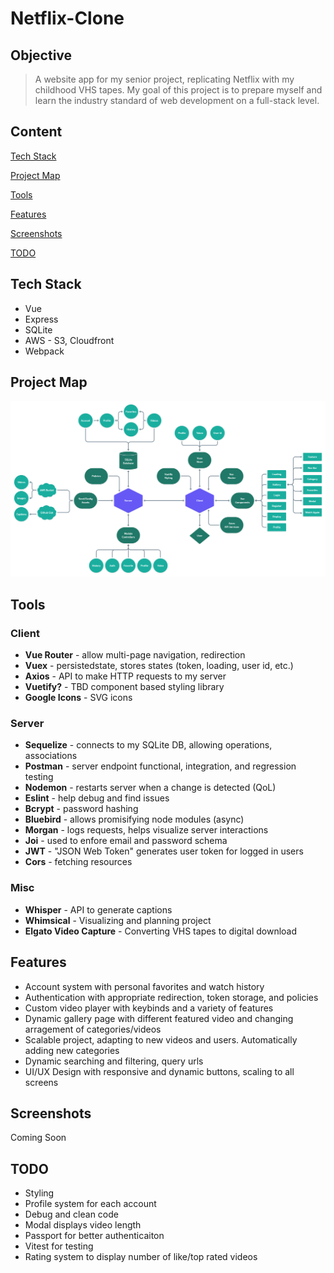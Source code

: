 # Netflix-Clone
## Objective
> A website app for my senior project, replicating Netflix with my childhood VHS tapes. My goal of this project is to prepare myself and learn the industry standard of web development on a full-stack level.

## Content
[Tech Stack](https://github.com/BrenanMarenger/Capstone-Project#tech-stack)

[Project Map](https://github.com/BrenanMarenger/Capstone-Project#project-map)

[Tools](https://github.com/BrenanMarenger/Capstone-Project#tools)

[Features](https://github.com/BrenanMarenger/Capstone-Project#features)

[Screenshots](https://github.com/BrenanMarenger/Capstone-Project#screenshots)

[TODO](https://github.com/BrenanMarenger/Capstone-Project#todo)

## Tech Stack
* Vue
* Express
* SQLite
* AWS - S3, Cloudfront
* Webpack

## Project Map
<p align="center">
  <img src="https://github.com/BrenanMarenger/Capstone-Project/blob/main/Map%401.25x.png" width="950" />
</p>

## Tools
### Client
* **Vue Router**    - allow multi-page navigation, redirection 
* **Vuex**          - persistedstate, stores states (token, loading, user id, etc.)
* **Axios**         - API to make HTTP requests to my server
* **Vuetify?** - TBD component based styling library
* **Google Icons** - SVG icons
### Server
* **Sequelize**     - connects to my SQLite DB, allowing operations, associations 
* **Postman**     - server endpoint functional, integration, and regression testing
* **Nodemon**       - restarts server when a change is detected (QoL)
* **Eslint**        - help debug and find issues
* **Bcrypt**        - password hashing
* **Bluebird**      - allows promisifying node modules (async)
* **Morgan**        - logs requests, helps visualize server interactions 
* **Joi**           - used to enfore email and password schema
* **JWT**           - "JSON Web Token" generates user token for logged in users
* **Cors**          - fetching resources 
### Misc
* **Whisper**     - API to generate captions
* **Whimsical**   - Visualizing and planning project
* **Elgato Video Capture** - Converting VHS tapes to digital download

## Features
* Account system with personal favorites and watch history
* Authentication with appropriate redirection, token storage, and policies
* Custom video player with keybinds and a variety of features
* Dynamic gallery page with different featured video and changing arragement of categories/videos
* Scalable project, adapting to new videos and users. Automatically adding new categories
* Dynamic searching and filtering, query urls
* UI/UX Design with responsive and dynamic buttons, scaling to all screens

## Screenshots
Coming Soon

## TODO
* Styling
* Profile system for each account
* Debug and clean code
* Modal displays video length
* Passport for better authenticaiton
* Vitest for testing
* Rating system to display number of like/top rated videos

